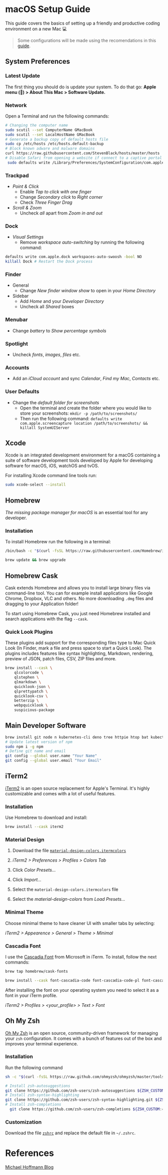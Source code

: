 # macOS Setup Guide

This guide covers the basics of setting up a friendly and productive coding environment on a new Mac :computer:

> Some configurations will be made using the recomendations in this [guide](https://github.com/drduh/macOS-Security-and-Privacy-Guide/blob/master/README.md).

## System Preferences

### Latest Update

The first thing you should do is update your system. To do that go:
**Apple menu () > About This Mac > Software Update.**

### Network

Open a Terminal and run the following commands:

```sh
# Changing the computer name
sudo scutil --set ComputerName GMacBook
sudo scutil --set LocalHostName GMacBook
# Generate a backup copy of default hosts file
sudo cp /etc/hosts /etc/hosts.default-backup
# Block known adware and malware domains
curl https://raw.githubusercontent.com/StevenBlack/hosts/master/hosts | sudo tee -a /etc/hosts
# Disable Safari from opening a website if connect to a captive portal
 sudo defaults write /Library/Preferences/SystemConfiguration/com.apple.captive.control.plist Active -bool false
```

### Trackpad

- _Point & Click_
  - Enable _Tap to click with one finger_
  - Change _Secondary click_ to _Right corner_
  - Check _Three Finger Drag_
- _Scroll & Zoom_
  - Uncheck _all_ apart from _Zoom in and out_

### Dock

- _Visual Settings_
  - Remove _workspace auto-switching_ by running the following command:

```sh
defaults write com.apple.dock workspaces-auto-swoosh -bool NO
killall Dock # Restart the Dock process
```

### Finder

- General
  - Change _New finder window show_ to open in your _Home Directory_
- Sidebar
  - Add _Home_ and your _Developer Directory_
  - Uncheck all _Shared_ boxes

### Menubar

- Change _battery_ to _Show percentage symbols_

### Spotlight

- Uncheck _fonts_, _images_, _files_ etc.

### Accounts

- Add an _iCloud account_ and sync _Calendar_, _Find my Mac_, _Contacts_ etc.

### User Defaults

- Change the _default folder for screenshots_
  - Open the terminal and create the folder where you would like to store
    your screenshots: `mkdir -p /path/to/screenshots/`
  - Then run the following command: `defaults write com.apple.screencapture location /path/to/screenshots/ && killall SystemUIServer`

## Xcode

Xcode is an integrated development environment for a macOS containing a suite of software development tools developed by Apple for developing software for macOS, iOS, watchOS and tvOS.

For installing Xcode command line tools run:

```sh
sudo xcode-select --install
```

## Homebrew

_The missing package manager for macOS_ is an essential tool for any developer.

### Installation

To install Homebrew run the following in a terminal:

```sh
/bin/bash -c "$(curl -fsSL https://raw.githubusercontent.com/Homebrew/install/HEAD/install.sh)"

brew update && brew upgrade
```

## Homebrew Cask

Cask extends Homebrew and allows you to install large binary files via command-line tool.
You can for example install applications like Google Chrome, Dropbox, VLC and others.
No more downloading `.dmg` files and dragging to your Application folder!

To start using Homebrew Cask, you just need Homebrew installed and search applications with
the flag `--cask`.

### Quick Look Plugins

These plugins add support for the corresponding files type to Mac Quick Look (In Finder, mark a file
and press space to start a Quick Look). The plugins includes features like syntax highlighting, Markdown,
rendering, preview of JSON, patch files, CSV, ZIP files and more.

```sh
brew install --cask \
    qlcolorcode \
    qlstephen \
    qlmarkdown \
    quicklook-json \
    qlprettypatch \
    quicklook-csv \
    betterzip \
    webpquicklook \
    suspicious-package
```

## Main Developer Software

```sh
brew install git node n kubernetes-cli deno tree httpie htop bat kubectx kube-ps1
# Update latest version of npm
sudo npm i -g npm
# Define git name and email
git config --global user.name "Your Name"
git config --global user.email "Your Email"
```

## iTerm2

[iTerm2](https://iterm2.com) is an open source replacement for Apple's Terminal. It's highly customizable and comes with a lot of useful features.

### Installation

Use Homebrew to download and install:

```sh
brew install --cask iterm2
```

### Material Design

1. Download the file [`material-design-colors.itermcolors`](https://raw.githubusercontent.com/sagiomc/macos-setup/master/iterm2/material-design-colors.itermcolors)

2. _iTerm2 > Preferences > Profiles > Colors Tab_

3. Click _Color Presets..._

4. Click _Import..._

5. Select the `material-design-colors.itermcolors` file

6. Select the _material-design-colors_ from _Load Presets..._

### Minimal Theme

Choose minimal theme to have cleaner UI with smaller tabs by selecting:

_iTerm2 > Appearence > General > Theme > Minimal_

### Cascadia Font

I use the [Cascadia Font](https://github.com/microsoft/cascadia-code) from Microsoft in iTerm. To install, follow the next commands:

```sh
brew tap homebrew/cask-fonts

brew install --cask font-cascadia-code font-cascadia-code-pl font-cascadia-mono font-cascadia-mono-pl

```

After installing the font on your operating system you need to select it as a font in your iTerm profile.

_iTerm2 > Profiles > <your_profile> > Text > Font_

## Oh My Zsh

[Oh My Zsh](https://ohmyz.sh) is an open source, community-driven framework for managing your `zsh` configuration.
It comes with a bunch of features out of the box and improves your terminal experience.

### Installation

Run the following command

```sh
sh -c "$(curl -fsSL https://raw.github.com/ohmyzsh/ohmyzsh/master/tools/install.sh)"

# Install zsh-autosuggestions
git clone https://github.com/zsh-users/zsh-autosuggestions ${ZSH_CUSTOM:-~/.oh-my-zsh/custom}/plugins/zsh-autosuggestions
# Install zsh-syntax-highlighting
git clone https://github.com/zsh-users/zsh-syntax-highlighting.git ${ZSH_CUSTOM:-~/.oh-my-zsh/custom}/plugins/zsh-syntax-highlighting
# Install zsh-completions
  git clone https://github.com/zsh-users/zsh-completions ${ZSH_CUSTOM:=~/.oh-my-zsh/custom}/plugins/zsh-completions
```

### Customization

Download the file [`zshrc`](https://raw.githubusercontent.com/sagiomc/macos-setup/master/oh-my-zsh/zshrc)
and replace the default file in `~/.zshrc`.

# References

[Michael Hoffmann Blog](https://www.mokkapps.de/blog/boost-your-productivity-by-using-the-terminal-iterm-and-zsh)
